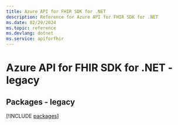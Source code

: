 ```yaml
---
title: Azure API for FHIR SDK for .NET
description: Reference for Azure API for FHIR SDK for .NET
ms.date: 02/29/2024
ms.topic: reference
ms.devlang: dotnet
ms.service: apiforfhir
---
```

# Azure API for FHIR SDK for .NET - legacy
## Packages - legacy
[!INCLUDE [packages](api-for-fhir-index.md)]